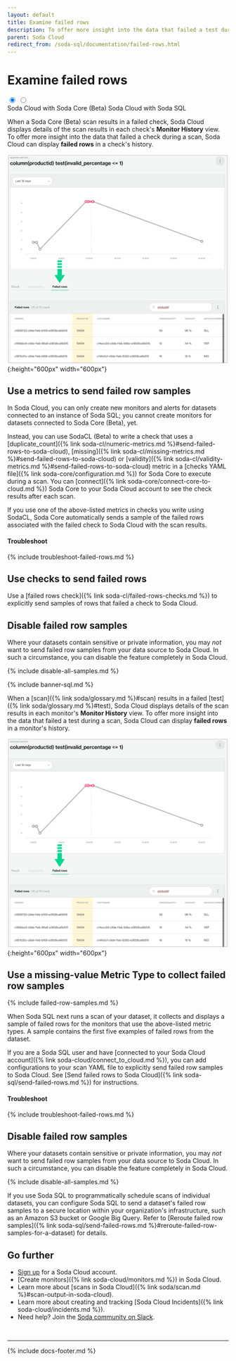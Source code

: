 ```yaml
---
layout: default
title: Examine failed rows
description: To offer more insight into the data that failed a test during a scan, Soda Cloud can display failed rows in a monitor’s history.
parent: Soda Cloud
redirect_from: /soda-sql/documentation/failed-rows.html
---
```


# Examine failed rows


<div class="warpper">
  <input class="radio" id="one" name="group" type="radio" checked>
  <input class="radio" id="two" name="group" type="radio">
  <div class="tabs">
  <label class="tab" id="one-tab" for="one">Soda Cloud with Soda Core (Beta)</label>
  <label class="tab" id="two-tab" for="two">Soda Cloud with Soda SQL</label>
    </div>
  <div class="panels">
  <div class="panel" id="one-panel" markdown="1">

When a Soda Core (Beta) scan results in a failed check, Soda Cloud displays details of the scan results in each check's **Monitor History** view. To offer more insight into the data that failed a check during a scan, Soda Cloud can display **failed rows** in a check's history. 

![failed-rows](/assets/images/failed-rows.png){:height="600px" width="600px"}

## Use a metrics to send failed row samples

In Soda Cloud, you can only create new monitors and alerts for datasets connected to an instance of Soda SQL; you cannot create monitors for datasets connected to Soda Core (Beta), yet. 

Instead, you can use SodaCL (Beta) to write a check that uses a [duplicate_count]({% link soda-cl/numeric-metrics.md %}#send-failed-rows-to-soda-cloud), [missing]({% link soda-cl/missing-metrics.md %}#send-failed-rows-to-soda-cloud) or [validity]({% link soda-cl/validity-metrics.md %}#send-failed-rows-to-soda-cloud) metric in a [checks YAML file]({% link soda-core/configuration.md %}) for Soda Core to execute during a scan. You can [connect]({% link soda-core/connect-core-to-cloud.md %}) Soda Core to your Soda Cloud account to see the check results after each scan. 

If you use one of the above-listed metrics in checks you write using SodaCL, Soda Core automatically sends a sample of the failed rows associated with the failed check to Soda Cloud with the scan results.
<br />

#### Troubleshoot

{% include troubleshoot-failed-rows.md %}



## Use checks to send failed rows 

Use a [failed rows check]({% link soda-cl/failed-rows-checks.md %}) to explicitly send samples of rows that failed a check to Soda Cloud.

## Disable failed row samples

Where your datasets contain sensitive or private information, you may *not* want to send failed row samples from your data source to Soda Cloud. In such a circumstance, you can disable the feature completely in Soda Cloud.

{% include disable-all-samples.md %}

  </div>
  <div class="panel" id="two-panel" markdown="1">

{% include banner-sql.md %}

When a [scan]({% link soda/glossary.md %}#scan) results in a failed [test]({% link soda/glossary.md %}#test), Soda Cloud displays details of the scan results in each monitor's **Monitor History** view. To offer more insight into the data that failed a test during a scan, Soda Cloud can display **failed rows** in a monitor's history. 

![failed-rows](/assets/images/failed-rows.png){:height="600px" width="600px"}

## Use a missing-value Metric Type to collect failed row samples

{% include failed-row-samples.md %}

When Soda SQL next runs a scan of your dataset, it collects and displays a sample of failed rows for the monitors that use the above-listed metric types. A sample contains the first five examples of failed rows from the dataset.

If you are a Soda SQL user and have [connected to your Soda Cloud account]({% link soda-cloud/connect_to_cloud.md %}), you can add configurations to your scan YAML file to explicitly send failed row samples to Soda Cloud. See [Send failed rows to Soda Cloud]({% link soda-sql/send-failed-rows.md %}) for instructions.

#### Troubleshoot

{% include troubleshoot-failed-rows.md %}

## Disable failed row samples

Where your datasets contain sensitive or private information, you may *not* want to send failed row samples from your data source to Soda Cloud. In such a circumstance, you can disable the feature completely in Soda Cloud.

{% include disable-all-samples.md %}

If you use Soda SQL to programmatically schedule scans of individual datasets, you can configure Soda SQL to send a dataset's failed row samples to a secure location within your organization's infrastructure, such as an Amazon S3 bucket or Google Big Query. Refer to [Reroute failed row samples]({% link soda-sql/send-failed-rows.md %}#reroute-failed-row-samples-for-a-dataset) for details.


  </div>
  </div>
</div>

## Go further

* <a href="https://cloud.soda.io/signup" target="_blank"> Sign up</a> for a Soda Cloud account.
* [Create monitors]({% link soda-cloud/monitors.md %}) in Soda Cloud.
* Learn more about [scans in Soda Cloud]({% link soda/scan.md %}#scan-output-in-soda-cloud).
* Learn more about creating and tracking [Soda Cloud Incidents]({% link soda-cloud/incidents.md %}).
* Need help? Join the <a href="http://community.soda.io/slack" target="_blank"> Soda community on Slack</a>.

<br />

---
{% include docs-footer.md %}
